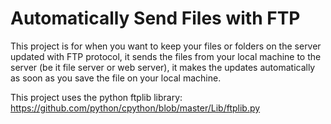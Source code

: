 # Automatically Send Files with FTP
 This project is for when you want to keep your files or folders on the server updated with FTP protocol, it sends the files from your local machine to the server (be it file server or web server), it makes the updates automatically as soon as you save the file on your local machine.

This project uses the python ftplib library:
https://github.com/python/cpython/blob/master/Lib/ftplib.py
